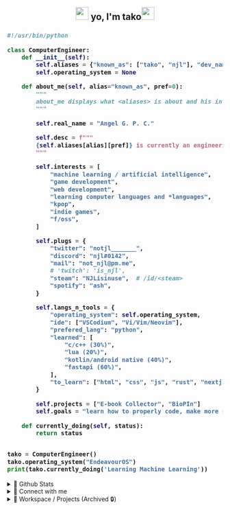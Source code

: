 <div align="center">
  <h2><img src="https://github.com/notjl/notjl/blob/master/wave.gif" width="30"> yo, I'm tako<img src="https://github.com/notjl/notjl/blob/master/logo_scaled.gif" width="30"></h1>
</div>
<!--# 🐙 Tako / njl2dmn / notjl-->
<h3>
  
```python
#!/usr/bin/python

class ComputerEngineer:
    def __init__(self):
        self.aliases = {"known_as": ["tako", "njl"], "dev_name": "notjl"}
        self.operating_system = None

    def about_me(self, alias="known_as", pref=0):
        """
        about_me displays what <aliases> is about and his interests.
        """

        self.real_name = "Angel G. P. C."

        self.desc = f"""
        {self.aliases[alias][pref]} is currently an engineering student attending TIP QC. Believes in F/OSS.
        """

        self.interests = [
            "machine learning / artificial intelligence",
            "game development",
            "web development",
            "learning computer languages and *languages",
            "kpop",
            "indie games",
            "f/oss",
        ]

        self.plugs = {
            "twitter": "notjl_______",
            "discord": "njl#0142",
            "mail": "not_njl@pm.me",
            # 'twitch': 'is_njl',
            "steam": "NJLisinuse",  # /id/<steam>
            "spotify": "ash",
        }

        self.langs_n_tools = {
            "operating_system": self.operating_system,
            "ide": ["VSCodium", "Vi/Vim/Neovim"],
            "prefered_lang": "python",
            "learned": [
                "c/c++ (30%)",
                "lua (20%)",
                "kotlin/android native (40%)",
                "fastapi (60%)",
            ],
            "to_learn": ["html", "css", "js", "rust", "nextjs", "reactjs", "golang"],
        }

        self.projects = ["E-book Collector", "BioPIn"]
        self.goals = "learn how to properly code, make more software (especially TUIs), and contribute to open source and advocate F/OSS"

    def currently_doing(self, status):
        return status


tako = ComputerEngineer()
tako.operating_system("EndeavourOS")
print(tako.currently_doing('Learning Machine Learning'))
```
</h3>
<details>
  <summary>📜 Github Stats</summary>
  <p align="center">
    <a href="https://github.com/notjl?tab=repositories">
      <img align="center" src="https://github-readme-stats.vercel.app/api?username=notjl&count_private=true&show_icons=true&line_height=27.5&theme=dark&bg_color=90,1d1d1d,1d1d1d,1d1d1d&hide_border=true&text_color=9c9c9c&icon_color=68cad2"/>
    </a>
    <a href="https://github.com/notjl">
      <img align="center" src="https://github-readme-stats.vercel.app/api/top-langs/?username=notjl&show_icon=true&theme=dark&bg_color=90,1d1d1d,1d1d1d,101010,101010&hide_border=true&text_color=9c9c9c&icon_color=68cad2&hide=Mako&layout=compact&card_width=445"/>
      <img align="center" src="http://github-readme-streak-stats.herokuapp.com?user=notjl&theme=highcontrast&hide_border=true&ring=65C8D0&currStreakLabel=0094BC&fire=F2FF55&background=101010"/>
    </a>
  </p>
</details>

<details>
  <summary>🔗 Connect with me</summary>
  <p align="center">
    <a href="https://twitter.com/notjl_______">
      <img src="https://github.com/notjl/notjl/blob/master/twitter.svg" alt="Twitter" width="40" align="center">
    </a>
    <a href="https://discord.com/users/181205809252925440">
      <img src="https://github.com/notjl/notjl/blob/master/discord.svg" alt="Discord" width="40" align="center">
    </a>
    <a href="mailto:not_njl@pm.me">
      <img src="https://github.com/notjl/notjl/blob/master/protonmail.svg" alt="Protonmail" width="40" align="center">
    </a>
    <a href="https://www.twitch.tv/is_njl">
      <img src="https://github.com/notjl/notjl/blob/master/twitch.svg" alt="Twitch" width="40" align="center">
    </a>
    <a href="https://steamcommunity.com/id/NJLisinuse/">
      <img src="https://github.com/notjl/notjl/blob/master/steam.svg" alt="Protonmail" width="40" align="center">
    </a>
    <a href="https://open.spotify.com/user/441wb4vl2cz7fb5e9kymlxcqr">
      <img src="https://github.com/notjl/notjl/blob/master/spotify.svg" alt="Spotify" width="40" align="center">
    </a>
  </p>
  <p align="center">
    <a href="https://discord.com/users/181205809252925440">
      <img src="https://lanyard.cnrad.dev/api/181205809252925440?hideDiscrim=true&idleMessage=Probably%20doing%20something%20else%20or%20procrastinating...&bg=101010" alt="Discord" align="center">
    </a>
  </p>
</details>

<details>
  <summary>📂 Workspace / Projects (Archived 🔒)</summary>
  <p align="center">
    <a href="https://github.com/notjl/pyrp">
      <img src="https://github-readme-stats.vercel.app/api/pin/?username=notjl&repo=pyrp&hide_border=true&bg_color=90,1a1a1a,101010,101010,101010&icon_color=FFFFFF&text_color=FFFFFF&show_owner=true&title_color=68cad2">
    </a>
    <a href="https://github.com/notjl/pyrphearts">
      <img src="https://github-readme-stats.vercel.app/api/pin/?username=notjl&repo=pyrphearts&hide_border=true&bg_color=90,1a1a1a,101010,101010,101010&icon_color=FFFFFF&text_color=FFFFFF&show_owner=true&title_color=68cad2">
    </a>
    <a href="https://github.com/notjl/pynumethods">
      <img src="https://github-readme-stats.vercel.app/api/pin/?username=notjl&repo=pynumethods&hide_border=true&bg_color=90,1a1a1a,101010,101010,101010&icon_color=FFFFFF&text_color=FFFFFF&show_owner=true&title_color=68cad2">
    </a>
  </p>
</details>


<!-- IGNORE
<img src="https://github.com/notjl/notjl/blob/master/logo_scaled.gif" align="right" width="60">
Hi! I'm NJL, A computer engineering student. I take on projects when I find something interesting (ML/AI, GameDev, WebDev, etc.). 
I'm working on personal projects when I'm free. I'm still working on my portfolio and my skills.  If people are interested in 
what I do (even though limited), I offer my knowledge.
<br>
<br>
<p align="center">
<a href="https://github.com/notjl?tab=repositories"><img align="center" src="https://github-readme-stats.vercel.app/api?username=notjl&count_private=true&show_icons=true&line_height=27.5&theme=dark&bg_color=90,1d1d1d,1d1d1d,1d1d1d&hide_border=true&text_color=9c9c9c&icon_color=68cad2"/></a>
<br>
<a href="https://github.com/notjl"><img align="center" src="https://github-readme-stats.vercel.app/api/top-langs/?username=notjl&show_icon=true&theme=dark&bg_color=90,1d1d1d,1d1d1d,101010,101010&hide_border=true&text_color=9c9c9c&icon_color=68cad2&hide=Mako&layout=compact&card_width=445"/></a>
<br>
<img align="center" src="http://github-readme-streak-stats.herokuapp.com?user=notjl&theme=highcontrast&hide_border=true&ring=65C8D0&currStreakLabel=0094BC&fire=F2FF55&background=101010"/>
</p>


## Contacts
- [![Discord](https://img.shields.io/badge/Discord-NJL%231541-blue?style=flat-square&logo=discord)](https://discord.gg) (I'm not accepting FRs but you can DM me tho)
- [![Twitter](https://img.shields.io/badge/Twitter-%40notjl_______-blue?style=flat-square&logo=twitter)](https://twitter.com/notjl_______) (Fairly new. Needed to make a proper Twitter)
- ![](https://img.shields.io/badge/Email-njl.takode%40gmail.com-red?style=flat-square&logo=gmail) (If you wanna reach out for help *wink wonk*)

## Current Projects in Workspace
<p align="center">
  <a href="https://github.com/notjl/pyrp">
  <img src="https://github-readme-stats.vercel.app/api/pin/?username=notjl&repo=pyrp&hide_border=true&bg_color=90,1a1a1a,101010,101010,101010&icon_color=FFFFFF&text_color=FFFFFF&show_owner=true&title_color=68cad2"></a><a href="https://github.com/notjl/pyrphearts"><img src="https://github-readme-stats.vercel.app/api/pin/?username=notjl&repo=pyrphearts&hide_border=true&bg_color=90,1a1a1a,101010,101010,101010&icon_color=FFFFFF&text_color=FFFFFF&show_owner=true&title_color=68cad2"></a><a href="https://github.com/notjl/pynumethods"><img src="https://github-readme-stats.vercel.app/api/pin/?username=notjl&repo=pynumethods&hide_border=true&bg_color=90,1a1a1a,101010,101010,101010&icon_color=FFFFFF&text_color=FFFFFF&show_owner=true&title_color=68cad2"></a>
</p>
<br>
<br>
<p align="center">
  <a href="https://loonatheworldus.com/"><img src="https://cdn.discordapp.com/attachments/744023788248629308/828423554499608616/Mobius_Strip_Inverted.gif"></a>
</p>
-->

<!-- LINKS -->
[GitHub Readme Stats]:  https://github.com/anuraghazra/github-readme-stats
[GitHub Readme Streak]: https://github.com/DenverCoder1/github-readme-streak-stats
[Discord Lanyard Profile]: https://github.com/cnrad/lanyard-profile-readme
